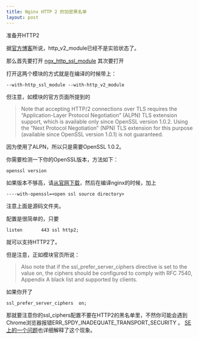```yaml
---
title: Nginx HTTP 2 的加密黑名单
layout: post
---
```


准备开HTTP2

据[官方博客](https://www.nginx.com/blog/nginx-1-9-5/)所说，http_v2_module已经不是实验状态了。

那么首先要打开 [ngx_http_ssl_module](http://nginx.org/en/docs/http/ngx_http_ssl_module.html)
其次要打开 [](http://nginx.org/en/docs/http/ngx_http_v2_module.html)

打开这两个模块的方式就是在编译的时候带上：

    --with-http_ssl_module --with-http_v2_module

但注意，如模块的官方页面所提到的

> Note that accepting HTTP/2 connections over TLS requires the “Application-Layer Protocol Negotiation” (ALPN) TLS extension support, which is available only since OpenSSL version 1.0.2. Using the “Next Protocol Negotiation” (NPN) TLS extension for this purpose (available since OpenSSL version 1.0.1) is not guaranteed.

因为使用了ALPN，所以只是需要OpenSSL 1.0.2。

你需要检测一下你的OpenSSL版本，方法如下：

    openssl version

如果版本不够高，请[从官网下载](https://www.openssl.org/source/openssl-1.0.2d.tar.gz)，然后在编译nginx的时候，加上

    ----with-openssl=<open ssl source directory>

注意上面是源码文件夹。

配置是很简单的，只要

    listen       443 ssl http2;

就可以支持HTTP2了。

但是注意，正如模块官页所说：

> Also note that if the ssl_prefer_server_ciphers directive is set to the value on, the ciphers should be configured to comply with RFC 7540, Appendix A black list and supported by clients.

如果你开了

    ssl_prefer_server_ciphers  on;

那就要注意你的ssl_ciphers配置不要在HTTP2的黑名单里，不然你可能会遇到Chrome浏览器报错ERR_SPDY_INADEQUATE_TRANSPORT_SECURITY 。
[SE上的一个问题](http://serverfault.com/questions/712808/chrome-reports-err-spdy-inadequate-transport-security-connecting-to-local-web-se)也详细解释了这个现象。
